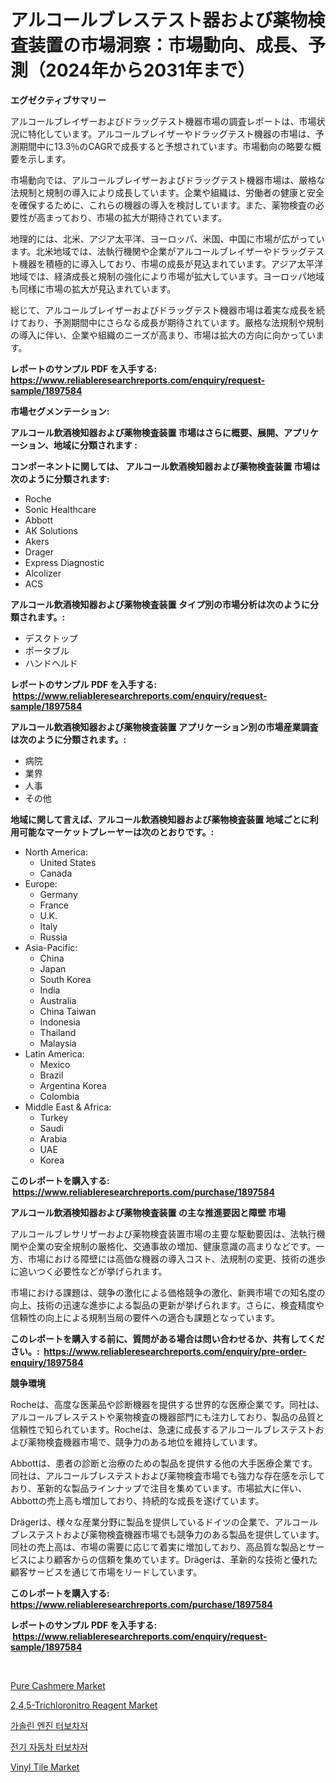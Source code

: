 <p><h1>アルコールブレステスト器および薬物検査装置の市場洞察：市場動向、成長、予測（2024年から2031年まで）</h1></p><p><strong>エグゼクティブサマリー</strong></p>
<p><p>アルコールブレイザーおよびドラッグテスト機器市場の調査レポートは、市場状況に特化しています。アルコールブレイザーやドラッグテスト機器の市場は、予測期間中に13.3％のCAGRで成長すると予想されています。市場動向の略要な概要を示します。</p><p>市場動向では、アルコールブレイザーおよびドラッグテスト機器市場は、厳格な法規制と規制の導入により成長しています。企業や組織は、労働者の健康と安全を確保するために、これらの機器の導入を検討しています。また、薬物検査の必要性が高まっており、市場の拡大が期待されています。</p><p>地理的には、北米、アジア太平洋、ヨーロッパ、米国、中国に市場が広がっています。北米地域では、法執行機関や企業がアルコールブレイザーやドラッグテスト機器を積極的に導入しており、市場の成長が見込まれています。アジア太平洋地域では、経済成長と規制の強化により市場が拡大しています。ヨーロッパ地域も同様に市場の拡大が見込まれています。</p><p>総じて、アルコールブレイザーおよびドラッグテスト機器市場は着実な成長を続けており、予測期間中にさらなる成長が期待されています。厳格な法規制や規制の導入に伴い、企業や組織のニーズが高まり、市場は拡大の方向に向かっています。</p></p>
<p><strong>レポートのサンプル PDF を入手する: <a href="https://www.reliableresearchreports.com/enquiry/request-sample/1897584">https://www.reliableresearchreports.com/enquiry/request-sample/1897584</a></strong></p>
<p><strong>市場セグメンテーション:</strong></p>
<p><strong> アルコール飲酒検知器および薬物検査装置 市場はさらに概要、展開、アプリケーション、地域に分類されます :</strong></p>
<p><strong>コンポーネントに関しては、 アルコール飲酒検知器および薬物検査装置 市場は次のように分類されます: &nbsp;</strong></p>
<p><ul><li>Roche</li><li>Sonic Healthcare</li><li>Abbott</li><li>AK Solutions</li><li>Akers</li><li>Drager</li><li>Express Diagnostic</li><li>Alcolizer</li><li>ACS</li></ul></p>
<p><strong> アルコール飲酒検知器および薬物検査装置 タイプ別の市場分析は次のように分類されます。:</strong></p>
<p><ul><li>デスクトップ</li><li>ポータブル</li><li>ハンドヘルド</li></ul></p>
<p><strong>レポートのサンプル PDF を入手する: &nbsp;<a href="https://www.reliableresearchreports.com/enquiry/request-sample/1897584">https://www.reliableresearchreports.com/enquiry/request-sample/1897584</a></strong></p>
<p><strong> アルコール飲酒検知器および薬物検査装置 アプリケーション別の市場産業調査は次のように分類されます。:</strong></p>
<p><ul><li>病院</li><li>業界</li><li>人事</li><li>その他</li></ul></p>
<p><strong>地域に関して言えば、アルコール飲酒検知器および薬物検査装置 地域ごとに利用可能なマーケットプレーヤーは次のとおりです。:</strong></p>
<p><ul>
    <li>
        North America:
        <ul>
            <li>United States</li>
            <li>Canada</li>
        </ul>
    </li>
    <li>
        Europe:
        <ul>
            <li>Germany</li>
            <li>France</li>
            <li>U.K.</li>
            <li>Italy</li>
            <li>Russia</li>
        </ul>
    </li>
    <li>
        Asia-Pacific:
        <ul>
            <li>China</li>
            <li>Japan</li>
            <li>South Korea</li>
            <li>India</li>
            <li>Australia</li>
            <li>China Taiwan</li>
            <li>Indonesia</li>
            <li>Thailand</li>
            <li>Malaysia</li>
        </ul>
    </li>
    <li>
        Latin America:
        <ul>
            <li>Mexico</li>
            <li>Brazil</li>
            <li>Argentina Korea</li>
            <li>Colombia</li>
        </ul>
    </li>
    <li>
        Middle East & Africa:
        <ul>
            <li>Turkey</li>
            <li>Saudi</li>
            <li>Arabia</li>
            <li>UAE</li>
            <li>Korea</li>
        </ul>
    </li>
    </ul></p>
<p><strong>このレポートを購入する: &nbsp;<a href="https://www.reliableresearchreports.com/purchase/1897584">https://www.reliableresearchreports.com/purchase/1897584</a></strong></p>
<p><strong>アルコール飲酒検知器および薬物検査装置 の主な推進要因と障壁 市場</strong></p>
<p><p>アルコールブレサリザーおよび薬物検査装置市場の主要な駆動要因は、法執行機関や企業の安全規制の厳格化、交通事故の増加、健康意識の高まりなどです。一方、市場における障壁には高価な機器の導入コスト、法規制の変更、技術の進歩に追いつく必要性などが挙げられます。</p><p>市場における課題は、競争の激化による価格競争の激化、新興市場での知名度の向上、技術の迅速な進歩による製品の更新が挙げられます。さらに、検査精度や信頼性の向上による規制当局の要件への適合も課題となっています。</p></p>
<p><strong>このレポートを購入する前に、質問がある場合は問い合わせるか、共有してください。:&nbsp; <a href="https://www.reliableresearchreports.com/enquiry/pre-order-enquiry/1897584">https://www.reliableresearchreports.com/enquiry/pre-order-enquiry/1897584</a></strong></p>
<p><strong>競争環境</strong></p>
<p><p>Rocheは、高度な医薬品や診断機器を提供する世界的な医療企業です。同社は、アルコールブレステストや薬物検査の機器部門にも注力しており、製品の品質と信頼性で知られています。Rocheは、急速に成長するアルコールブレステストおよび薬物検査機器市場で、競争力のある地位を維持しています。</p><p>Abbottは、患者の診断と治療のための製品を提供する他の大手医療企業です。同社は、アルコールブレステストおよび薬物検査市場でも強力な存在感を示しており、革新的な製品ラインナップで注目を集めています。市場拡大に伴い、Abbottの売上高も増加しており、持続的な成長を遂げています。</p><p>Drägerは、様々な産業分野に製品を提供しているドイツの企業で、アルコールブレステストおよび薬物検査機器市場でも競争力のある製品を提供しています。同社の売上高は、市場の需要に応じて着実に増加しており、高品質な製品とサービスにより顧客からの信頼を集めています。Drägerは、革新的な技術と優れた顧客サービスを通じて市場をリードしています。</p></p>
<p><strong>このレポートを購入する: &nbsp; <a href="https://www.reliableresearchreports.com/purchase/1897584">https://www.reliableresearchreports.com/purchase/1897584</a></strong></p>
<p><strong>レポートのサンプル PDF を入手する: &nbsp;<a href="https://www.reliableresearchreports.com/enquiry/request-sample/1897584">https://www.reliableresearchreports.com/enquiry/request-sample/1897584</a></strong><strong></strong></p>
<p>&nbsp;</p>
<p><p><a href="https://github.com/Krish2023na/Market-Research-Report-List-3/blob/main/pure-cashmere-market.md">Pure Cashmere Market</a></p><p><a href="https://issuu.com/reportprime-2/docs/245-trichloronitro-reagent-market-size-2030.pptx">2,4,5-Trichloronitro Reagent Market</a></p><p><a href="https://github.com/crfsywufhm81415/Market-Research-Report-List-1/blob/main/1586509193034.md">가솔린 엔진 터보차저</a></p><p><a href="https://github.com/vs10l4sfg5c/Market-Research-Report-List-1/blob/main/3018149193035.md">전기 자동차 터보차저</a></p><p><a href="https://github.com/bmorecock/Market-Research-Report-List-2/blob/main/vinyl-tile-market.md">Vinyl Tile Market</a></p></p>